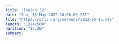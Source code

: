 ```yaml
---
title: "Isaiah 12"
date: "Sun, 15 May 2022 10:00:00 EST"
file: "https://cflcn.org/sermons/2022-05-15.m4a"
length: "13142500"
duration: "27:26"
summary: 
---
```

